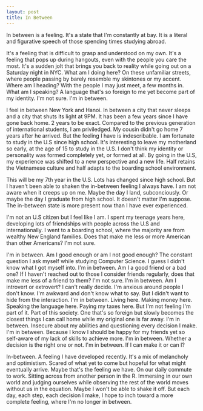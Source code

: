 ```yaml
---
layout: post
title: In Between
---
```


In between is a feeling. It's a state that I'm constantly at bay. It is a literal and figurative speech of those spending times studying abroad.

It's a feeling that is difficult to grasp and understood on my own. It's a feeling that pops up during hangouts, even with the people you care the most. It's a sudden jolt that brings you back to reality while going out on a Saturday night in NYC. What am I doing here? On these unfamiliar streets, where people passing by barely resemble my skintones or my accent. Where am I heading? With the people I may just meet, a few months in. What am I speaking? A language that's so foreign to me yet become part of my identity. I'm not sure. I'm in between.

I feel in between New York and Hanoi. In between a city that never sleeps and a city that shuts its light at 9PM. It has been a few years since I have gone back home. 2 years to be exact. Compared to the previous generation of international students, I am priviledged. My cousin didn't go home 7 years after he arrived. But the feeling I have is indescribable. I am fortunate to study in the U.S since high school. It's interesting to leave my motherland so early, at the age of 15 to study in the U.S. I don't think my identity or personality was formed completely yet, or formed at all. By going in the U.S, my experience was shifted to a new perspective and a new life. Half retains the Vietnamese culture and half adapts to the boarding school environment.

This will be my 7th year in the U.S. Lots has changed since high school. But I haven't been able to shaken the in-between feeling I always have. I am not aware when it creeps up on me. Maybe the day I land, subconciously. Or maybe the day I graduate from high school. It doesn't matter I'm suppose. The in-between state is more present now than I have ever experienced.

I'm not an U.S citizen but I feel like I am. I spent my teenage years here, developing lots of friendships with people across the U.S and internationally. I went to a boarding school, where the majority are from wealthy New England families. Does that make me less or more American than other Americans? I'm not sure.

I'm in between. Am I good enough or am I not good enough? The constant question I ask myself while studying Computer Science. I guess I didn't know what I got myself into. I'm in between. Am I a good friend or a bad one? If I haven't reached out to those I consider friends regularly, does that make me less of a friend to them? I'm not sure. I'm in between. Am I introvert or extrovert? I can't really decide. I'm anxious around people I don't know. I'm awkward and don't know what to say. But I didn't want to hide from the interaction. I'm in between. Living here. Making money here. Speaking the language here. Paying my taxes here. But I'm not feeling I'm part of it. Part of this society. One that's so foreign but slowly becomes the closest things I can call home while my original one is far away. I'm in between. Insecure about my abilities and questioning every decision I make. I'm in between. Because I know I should be happy for my friends yet so self-aware of my lack of skills to achieve more. I'm in between. Whether a decision is the right one or not. I'm in between. If I can make it or can I?

In-between. A feeling I have developed recently. It's a mix of melancholy and optimistism. Scared of what yet to come but hopeful for what might eventually arrive. Maybe that's the feeling we have. On our daily commute to work. Sitting across from another person in the R. Immersing in our own world and judging ourselves while observing the rest of the world moves without us in the equation. Maybe I won't be able to shake it off. But each day, each step, each decision I make, I hope to inch toward a more complete feeling, where I'm no longer in between.